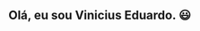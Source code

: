 ##  Olá, eu sou Vinicius Eduardo. 😃

<!--

Atualmente, estou cursando Ciência da Computação na Unibh, e Técnico em Desenvolvimento de Sistemas no Senac.
Estou começando no GitHub por agora, e pretendo postar meus projetos aqui futuramente.

- 
- 🌱 Estudando: PHP e Javascript...
- 📫 Contate-me: Email: Viniciuseduardo1403@gmail.com 
- 😄 Pronome: Ele/dele

-->
